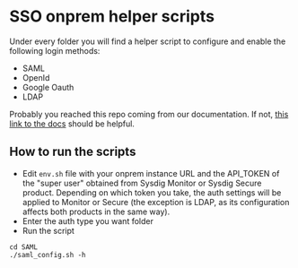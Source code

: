 # SSO onprem helper scripts

Under every folder you will find a helper script to configure and enable the following login methods:

* SAML
* OpenId
* Google Oauth
* LDAP

Probably you reached this repo coming from our documentation. If not, [this link to the docs](https://sysdigdocs.atlassian.net/wiki/spaces/Platform/pages/206503992/Authentication+and+Authorization+On-Prem+Options) should be helpful.

## How to run the scripts

* Edit `env.sh` file with your onprem instance URL and the API_TOKEN of the "super user" obtained from Sysdig Monitor or Sysdig Secure product. Depending on which token you take, the auth settings will be applied to Monitor or Secure (the exception is LDAP, as its configuration affects both products in the same way).
* Enter the auth type you want folder
* Run the script

```
cd SAML
./saml_config.sh -h
```
